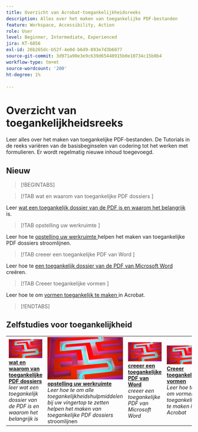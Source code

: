 ```yaml
---
title: Overzicht van Acrobat-toegankelijkheidsreeks
description: Alles over het maken van toegankelijke PDF-bestanden
feature: Workspace, Accessibility, Action
role: User
level: Beginner, Intermediate, Experienced
jira: KT-6856
exl-id: 26b265dc-b52f-4e0d-b6d9-893e7d3b6077
source-git-commit: 3d971a90e3e9c639d65440915b0e10734c15b0b4
workflow-type: tm+mt
source-wordcount: '200'
ht-degree: 1%

---
```


# Overzicht van toegankelijkheidsreeks

Leer alles over het maken van toegankelijke PDF-bestanden. De Tutorials in de reeks variëren van de basisbeginselen van codering tot het werken met formulieren. Er wordt regelmatig nieuwe inhoud toegevoegd.

## Nieuw

>[!BEGINTABS]

>[!TAB  wat en waarom van toegankelijke PDF dossiers ]

Leer [ wat een toegankelijk dossier van de PDF is en waarom het belangrijk ](what-why-accessible-pdf.md) is.

>[!TAB  opstelling uw werkruimte ]

Leer hoe te [ opstelling uw werkruimte ](set-up-workspace.md) helpen het maken van toegankelijke PDF dossiers stroomlijnen.

>[!TAB  creeer een toegankelijke PDF van Word ]

Leer hoe te [ een toegankelijk dossier van de PDF van Microsoft Word ](create-accessible-from-word.md) creëren.

>[!TAB  Creeer toegankelijke vormen ]

Leer hoe te om [ vormen toegankelijk te maken ](create-accessible-forms.md) in Acrobat.

>[!ENDTABS]

## Zelfstudies voor toegankelijkheid

<table style="table-layout:fixed">
<tr>
  <td>
    <a href="what-why-accessible-pdf.md">
      <img alt="De wat en waarom van toegankelijke PDF-bestanden" src="../assets/accessibility-series-2025.png" />
    </a>
    <div>
    <a href="what-why-accessible-pdf.md"><strong> wat en waarom van toegankelijke PDF dossiers </strong></a>
    </div>
    <em> leer wat een toegankelijk dossier van de PDF is en waarom het belangrijk is </em>
    <br>
  </td>
  <td>
    <a href="set-up-workspace.md">
      <img alt="Uw werkruimte instellen" src="../assets/accessibility-series-2025.png" />
    </a>
    <div>
    <a href="set-up-workspace.md"><strong> opstelling uw werkruimte </strong></a>
    </div>
    <em> Leer hoe te om alle toegankelijkheidshulpmiddelen bij uw vingertop te zetten helpen het maken van toegankelijke PDF dossiers </em> stroomlijnen
    <br>
  </td>
  <td>
    <a href="create-accessible-from-word.md">
      <img alt="Een toegankelijke PDF maken vanuit Word" src="../assets/accessibility-series-2025.png" />
    </a>
    <div>
    <a href="create-accessible-from-word.md"><strong> creeer een toegankelijke PDF van Word </strong></a>
    </div>
    <em> creeer een toegankelijke PDF van Microsoft Word </em>
    <br>
  </td>
  <td>
    <a href="create-accessible-forms.md">
      <img alt="Toegankelijke formulieren maken" src="../assets/accessibility-series-2025.png" />
    </a>
    <div>
    <a href="create-accessible-forms.md"><strong> Creeer toegankelijke vormen </strong></a>
    </div>
    <em> Leer hoe te om vormen toegankelijk te maken in Acrobat </em>
    <br>
  </td>
</tr>
</table>
